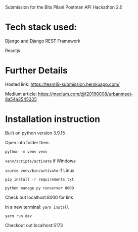 Submission for the Bits Pilani Postman API Hackathon 2.0

# Tech stack used:

Django and Django REST Framework

Reactjs

# Further Details

Hosted link: https://team19-submission.herokuapp.com/

Medium article: https://medium.com/@f20190008/urbanmeet-8a54a3545305

# Installation instruction

Built on python version 3.9.15

Open into folder then:

`python -m venv venv`

`venv/scripts/activate` if Windows

`source venv/bin/activate` if Linux

`pip install -r requirements.txt`

`python manage.py runserver 8000`

Check out localhost:8000 for link

In a new terminal:
`yarn install`

`yarn run dev`

Checkout out localhost:5173
